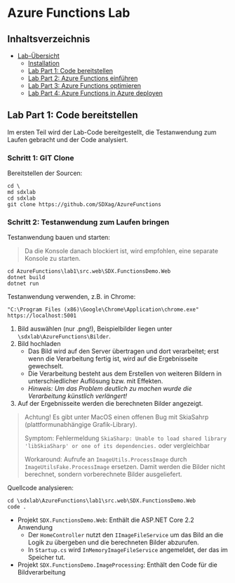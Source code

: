 # Azure Functions Lab 

## Inhaltsverzeichnis
* [Lab-Übersicht](lab1.md)
	* [Installation](lab1-installation.md)
	* [Lab Part 1: Code bereitstellen](lab1-part1.md)
	* [Lab Part 2: Azure Functions einführen](lab1-part2.md)
	* [Lab Part 3: Azure Functions optimieren](lab1-part3.md)
	* [Lab Part 4: Azure Functions in Azure deployen](lab1-part4.md)



## Lab Part 1: Code bereitstellen
Im ersten Teil wird der Lab-Code bereitgestellt, die Testanwendung zum Laufen gebracht und der Code analysiert.   



### Schritt 1: GIT Clone
Bereitstellen der Sourcen:

	cd \
	md sdxlab
	cd sdxlab
	git clone https://github.com/SDXag/AzureFunctions



### Schritt 2: Testanwendung zum Laufen bringen 

Testanwendung bauen und starten:
>Da die Konsole danach blockiert ist, wird empfohlen, eine separate Konsole zu starten.

	cd AzureFunctions\lab1\src.web\SDX.FunctionsDemo.Web
	dotnet build
	dotnet run

Testanwendung verwenden, z.B. in Chrome:

	"C:\Program Files (x86)\Google\Chrome\Application\chrome.exe" https://localhost:5001


1. Bild auswählen (nur .png!), Beispielbilder liegen unter `\sdxlab\AzureFunctions\Bilder`.
2. Bild hochladen
	* Das Bild wird auf den Server übertragen und dort verarbeitet; erst wenn die Verarbeitung fertig ist, wird auf die Ergebnisseite gewechselt.
	* Die Verarbeitung besteht aus dem Erstellen von weiteren Bildern in unterschiedlicher Auflösung bzw. mit Effekten.
	* *Hinweis: Um das Problem deutlich zu machen wurde die Verarbeitung künstlich verlängert!*
3. Auf der Ergebnisseite werden die berechneten Bilder angezeigt.

> Achtung! Es gibt unter MacOS einen offenen Bug mit SkiaSahrp (plattformunabhängige Grafik-Library).
>
> Symptom: Fehlermeldung `SkiaSharp: Unable to load shared library 'libSkiaSharp' or one of its dependencies.` oder vergleichbar 
>
> Workaround: Aufrufe an `ImageUtils.ProcessImage` durch `ImageUtilsFake.ProcessImage` ersetzen. Damit werden die Bilder nicht berechnet, sondern vorberechnete Bilder ausgeliefert.  


Quellcode analysieren:

	cd \sdxlab\AzureFunctions\lab1\src.web\SDX.FunctionsDemo.Web
	code .

* Projekt `SDX.FunctionsDemo.Web`: Enthält die ASP.NET Core 2.2 Anwendung
	* Der `HomeController` nutzt den `IImageFileService` um das Bild an die Logik zu übergeben und die berechneten Bilder abzurufen.
	* In `Startup.cs` wird `InMemoryImageFileService` angemeldet, der das im Speicher tut. 
* Projekt `SDX.FunctionsDemo.ImageProcessing`: Enthält den Code für die Bildverarbeitung


